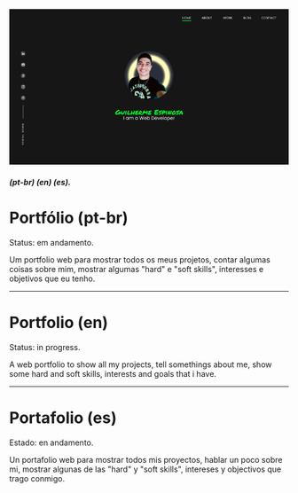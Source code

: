 ![preview](./.github/preview.png "preview")

##### (pt-br) (en) (es).

# Portfólio (pt-br)
Status: em andamento.

Um portfolio web para mostrar todos os meus projetos, contar algumas coisas sobre mim, mostrar algumas "hard" e "soft skills", interesses e objetivos que eu tenho.

---

# Portfolio (en)
Status: in progress.

A web portfolio to show all my projects, tell somethings about me, show some hard and soft skills, interests and goals that i have.

---

# Portafolio (es)
Estado: en andamento.

Un portafolio web para mostrar todos mis proyectos, hablar un poco sobre mi, mostrar algunas de las "hard" y "soft skills", intereses y objectivos que trago conmigo.
